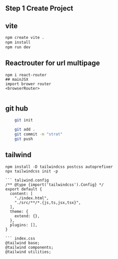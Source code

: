 ## Step 1 Create Project
## vite
```bash
npm create vite .
npm install
npm run dev
```
## Reactrouter for url multipage
``` install
npm i react-router
## mainJSX
import brower router
<browserRouter>


```
## git hub
``` bash
    git init

    git add . 
    git commit -m "strat"
    git push
```

## tailwind
```Install 
npm install -D tailwindcss postcss autoprefixer
npx tailwindcss init -p

``` taliwind.config
/** @type {import('tailwindcss').Config} */
export default {
  content: [
    "./index.html",
    "./src/**/*.{js,ts,jsx,tsx}",
  ],
  theme: {
    extend: {},
  },
  plugins: [],
}

``` index.css
@tailwind base;
@tailwind components;
@tailwind utilities;
```
